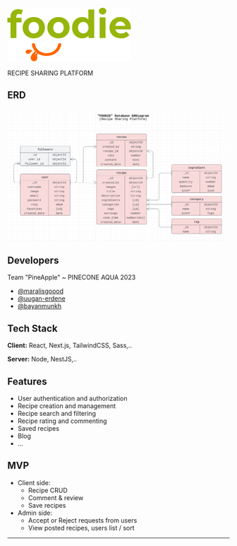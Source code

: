 ![Logo](./client/assets/logo-main.svg)

RECIPE SHARING PLATFORM

## ERD

![App Screenshot](./client/assets/erd.png)

## Developers

Team "PineApple" ~ PINECONE AQUA 2023

- [@maralisgoood](https://github.com/maralisgoood)
- [@uugan-erdene](https://github.com/uka03)
- [@bayanmunkh](https://github.com/zyota)

## Tech Stack

**Client:** React, Next.js, TailwindCSS, Sass,..

**Server:** Node, NestJS,..

## Features

- User authentication and authorization
- Recipe creation and management
- Recipe search and filtering
- Recipe rating and commenting
- Saved recipes
- Blog
- ...

## MVP

- Client side:
  - Recipe CRUD
  - Comment & review
  - Save recipes
- Admin side:
  - Accept or Reject requests from users
  - View posted recipes, users list / sort

---

```All rights reserved :) ~~

```
